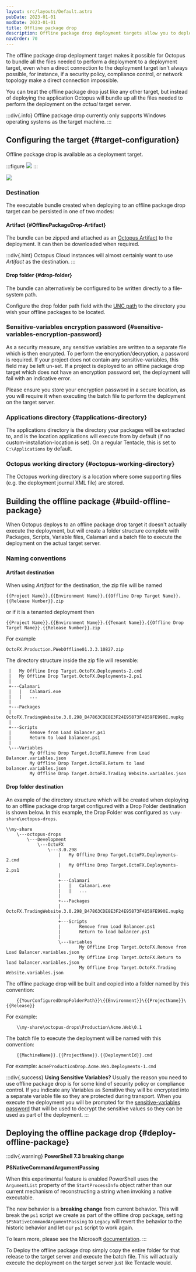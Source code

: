 ```yaml
---
layout: src/layouts/Default.astro
pubDate: 2023-01-01
modDate: 2023-01-01
title: Offline package drop
description: Offline package drop deployment targets allow you to deploy your applications in the most restricted security environments where Tentacles cannot be used.
navOrder: 70
---
```


The offline package drop deployment target makes it possible for Octopus to bundle all the files needed to perform a deployment to a deployment target, even when a direct connection to the deployment target isn't always possible, for instance, if a security policy, compliance control, or network topology make a direct connection impossible.

You can treat the offline package drop just like any other target, but instead of deploying the application Octopus will bundle up all the files needed to perform the deployment on the *actual* target server.

:::div{.info}
Offline package drop currently only supports Windows operating systems as the target machine.
:::

## Configuring the target {#target-configuration}

Offline package drop is available as a deployment target.

:::figure
![](/docs/infrastructure/deployment-targets/images/adding-new-offline-package-drop-target.png)
:::

![](/docs/infrastructure/deployment-targets/images/create-new-offline-package-drop-target-part2.png)

### Destination

The executable bundle created when deploying to an offline package drop target can be persisted in one of two modes:

#### Artifact {#OfflinePackageDrop-Artifact}

The bundle can be zipped and attached as an [Octopus Artifact](/docs/projects/deployment-process/artifacts) to the deployment. It can then be downloaded when required.

:::div{.hint}
Octopus Cloud instances will almost certainly want to use _Artifact_ as the destination.
:::

#### Drop folder {#drop-folder}

The bundle can alternatively be configured to be written directly to a file-system path.

Configure the drop folder path field with the [UNC path](http://en.wikipedia.org/wiki/Path_%28computing%29#Uniform_Naming_Convention) to the directory you wish your offline packages to be located.

### Sensitive-variables encryption password {#sensitive-variables-encryption-password}

As a security measure, any sensitive variables are written to a separate file which is then encrypted.  To perform the encryption/decryption, a password is required.  If your project does not contain any sensitive-variables, this field may be left un-set.  If a project is deployed to an offline package drop target which does not have an encryption password set, the deployment will fail with an indicative error.

Please ensure you store your encryption password in a secure location, as you will require it when executing the batch file to perform the deployment on the target server.

### Applications directory {#applications-directory}

The applications directory is the directory your packages will be extracted to, and is the location applications will execute from by default (if no custom-installation-location is set).  On a regular Tentacle, this is set to `C:\Applications` by default.

### Octopus working directory {#octopus-working-directory}

The Octopus working directory is a location where some supporting files (e.g. the deployment journal XML file) are stored.

## Building the offline package {#build-offline-package}

When Octopus deploys to an offline package drop target it doesn't actually execute the deployment, but will create a folder structure complete with Packages, Scripts, Variable files, Calamari and a batch file to execute the deployment on the actual target server.

### Naming conventions

#### Artifact destination

When using _Artifact_ for the destination, the zip file will be named

```
{{Project Name}}.{{Environment Name}}.{{Offline Drop Target Name}}.{{Release Number}}.zip
```

or if it is a tenanted deployment then

```
{{Project Name}}.{{Environment Name}}.{{Tenant Name}}.{{Offline Drop Target Name}}.{{Release Number}}.zip
```

For example

```
OctoFX.Production.PWebOffline01.3.3.10827.zip
```

The directory structure inside the zip file will resemble:

```
 |   My Offline Drop Target.OctoFX.Deployments-2.cmd
 |   My Offline Drop Target.OctoFX.Deployments-2.ps1
 |   
 +---Calamari
 |   |   Calamari.exe
 |   |   ...
 |           
 +---Packages
 |       OctoFX.TradingWebsite.3.0.298_B47863CDE8E3F24E95873F4B59FE990E.nupkg
 |       
 +---Scripts
 |       Remove from Load Balancer.ps1
 |       Return to load balancer.ps1
 |       
 \---Variables
         My Offline Drop Target.OctoFX.Remove from Load Balancer.variables.json
         My Offline Drop Target.OctoFX.Return to load balancer.variables.json
         My Offline Drop Target.OctoFX.Trading Website.variables.json
```

#### Drop folder destination

An example of the directory structure which will be created when deploying to an offline package drop target configured with a Drop Folder destination is shown below. In this example, the Drop Folder was configured as `\\my-share\octopus-drops`.

```
\\my-share
    \---octopus-drops
        \---Development
            \---OctoFX
                \---3.0.298
                    |   My Offline Drop Target.OctoFX.Deployments-2.cmd
                    |   My Offline Drop Target.OctoFX.Deployments-2.ps1
                    |   
                    +---Calamari
                    |   |   Calamari.exe
                    |   |   ...
                    |           
                    +---Packages
                    |       OctoFX.TradingWebsite.3.0.298_B47863CDE8E3F24E95873F4B59FE990E.nupkg
                    |       
                    +---Scripts
                    |       Remove from Load Balancer.ps1
                    |       Return to load balancer.ps1
                    |       
                    \---Variables
                            My Offline Drop Target.OctoFX.Remove from Load Balancer.variables.json
                            My Offline Drop Target.OctoFX.Return to load balancer.variables.json
                            My Offline Drop Target.OctoFX.Trading Website.variables.json

```

The offline package drop will be built and copied into a folder named by this convention:

```
    {{YourConfiguredDropFolderPath}}\{{Environment}}\{{ProjectName}}\{{Release}}
```

For example:

```
    \\my-share\octopus-drops\Production\Acme.Web\0.1
```

The batch file to execute the deployment will be named with this convention:

```
    {{MachineName}}.{{ProjectName}}.{{DeploymentId}}.cmd
```

For example:
`AcmeProductionDrop.Acme.Web.Deployments-1.cmd`

:::div{.success}
**Using Sensitive Variables?**
Usually the reason you need to use offline package drop is for some kind of security policy or compliance control. If you indicate any Variables as Sensitive they will be encrypted into a separate variable file so they are protected during transport. When you execute the deployment you will be prompted for the [sensitive-variables password](#sensitive-variables-encryption-password) that will be used to decrypt the sensitive values so they can be used as part of the deployment.
:::

## Deploying the offline package drop {#deploy-offline-package}

:::div{.warning}
**PowerShell 7.3 breaking change**

**PSNativeCommandArgumentPassing**

When this experimental feature is enabled PowerShell uses the `ArgumentList` property of the `StartProcessInfo` object rather than our current mechanism of reconstructing a string when invoking a native executable.

The new behavior is a **breaking change** from current behavior. This will break the `ps1` script we create as part of the offline drop package, setting `$PSNativeCommandArgumentPassing` to `Legacy` will revert the behavior to the historic behavior and let our `ps1` script to work again.

To learn more, please see the Microsoft [documentation](https://learn.microsoft.com/en-us/powershell/scripting/learn/experimental-features?view=powershell-7.3#psnativecommandargumentpassing).
:::

To Deploy the offline package drop simply copy the entire folder for that release to the target server and execute the batch file. This will actually execute the deployment on the target server just like Tentacle would.
